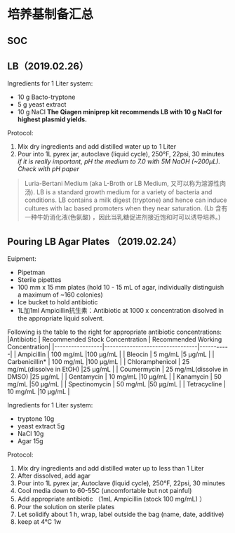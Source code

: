 # 培养基制备汇总


## SOC



## LB（2019.02.26）
Ingredients for 1 Liter system: 
 - 10 g Bacto-tryptone
 - 5 g yeast extract
 - 10 g NaCl
**The Qiagen miniprep kit recommends LB with 10 g NaCl for highest plasmid yields.**

Protocol: 
1. Mix dry ingredients and add distilled water up to 1 Liter
2. Pour into 1L pyrex jar, autoclave (liquid cycle), 250°F, 22psi, 30 minutes  
*if it is really important, pH the medium to 7.0 with 5M NaOH (~200µL). Check with pH paper*

>Luria-Bertani Medium (aka L-Broth or LB Medium, 又可以称为溶源性肉汤).  LB is a standard growth medium for a variety of bacteria and conditions.
LB contains a milk digest (tryptone) and hence can induce cultures with lac based promoters when they near saturation. (Lb 含有一种牛奶消化液(色氨酸) ，因此当乳糖促进剂接近饱和时可以诱导培养。)

## Pouring LB Agar Plates （2019.02.24）
Euipment: 
* Pipetman
* Sterile pipettes
* 100 mm x 15 mm plates (hold 10 - 15 mL of agar, individually distinguish a maximum of ~160 colonies)
* Ice bucket to hold antibiotic
* 1L加1ml Ampicillin抗生素：Antibiotic at 1000 x concentration disolved in the appropriate liquid solvent.  

Following is the table to the right for appropriate antibiotic concentrations:
|Antibiotic    |    Recommended Stock Concentration | Recommended Working Concentration|
|-----------------|---------------------------------|-----------|
| Ampicillin                    | 100 mg/mL                     |100 µg/mL  |
| Bleocin                       | 5 mg/mL                           |5 µg/mL    |
| Carbenicillin*          | 100 mg/mL                       |100 µg/mL  |
| Chloramphenicol | 25 mg/mL(dissolve in EtOH)      |25 µg/mL   |
| Coumermycin           | 25 mg/mL(dissolve in DMSO)        |25 µg/mL   |
| Gentamycin                | 10 mg/mL                      |10 µg/mL   |
| Kanamycin             | 50 mg/mL                      |50 µg/mL   |
| Spectinomycin     | 50 mg/mL                      |50 µg/mL   |
| Tetracycline              | 10 mg/mL                      |10 µg/mL   |

Ingredients for 1 Liter system: 
 - tryptone    10g
 - yeast extract   5g
 - NaCl    10g
 - Agar    15g

Protocol: 
1. Mix dry ingredients and add distilled water up to less than 1 Liter
2. After dissolved, add agar
3. Pour into 1L pyrex jar, Autoclave (liquid cycle), 250°F, 22psi, 30 minutes
4. Cool media down to 60-55C (uncomfortable but not painful)
5. Add appropriate antibiotic （1mL Ampicillin (stock 100 mg/mL) ）
6. Pour the solution on sterile plates
7. Let solidify about 1 h, wrap, label outside the bag (name, date, additive)
8. keep at 4°C 1w


